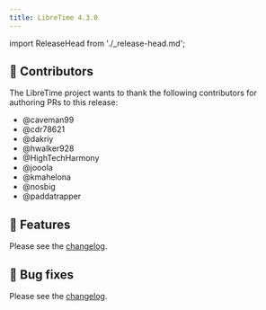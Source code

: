 ```yaml
---
title: LibreTime 4.3.0
---
```


import ReleaseHead from './\_release-head.md';

<!-- <ReleaseHead date='2025-03-13' version='4.3.0/> -->

## :sparkling_heart: Contributors

The LibreTime project wants to thank the following contributors for authoring PRs to this release:

- @caveman99
- @cdr78621
- @dakriy
- @hwalker928
- @HighTechHarmony
- @jooola
- @kmahelona
- @nosbig
- @paddatrapper

## :rocket: Features

Please see the [changelog](https://github.com/libretime/libretime/blob/main/CHANGELOG.md).

## :bug: Bug fixes

Please see the [changelog](https://github.com/libretime/libretime/blob/main/CHANGELOG.md).
